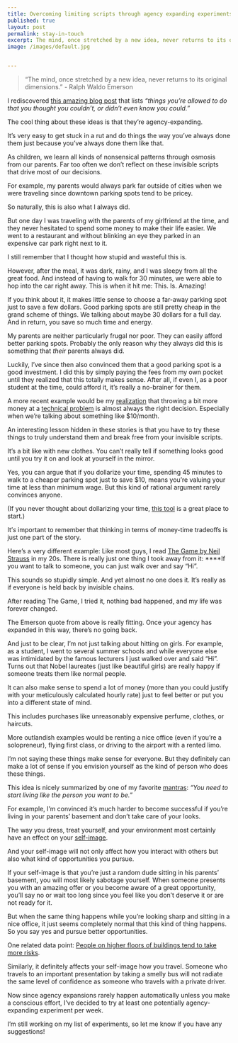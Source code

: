 ```yaml
---
title: Overcoming limiting scripts through agency expanding experiments 
published: true
layout: post
permalink: stay-in-touch
excerpt: The mind, once stretched by a new idea, never returns to its original dimensions.
image: /images/default.jpg


---
```


> “The mind, once stretched by a new idea, never returns to its original dimensions.” - Ralph Waldo Emerson


I rediscovered [this amazing blog post](https://milan.cvitkovic.net/writing/things_youre_allowed_to_do/?utm_campaign=The%20Greenfeld%20Letter&utm_medium=email&utm_source=Revue%20newsletter) that lists *“things you’re allowed to do that you thought you couldn’t, or didn’t even know you could.”*

The cool thing about these ideas is that they’re agency-expanding.

It’s very easy to get stuck in a rut and do things the way you’ve always done them just because you’ve always done them like that.

As children, we learn all kinds of nonsensical patterns through osmosis from our parents. Far too often we don’t reflect on these invisible scripts that drive most of our decisions.

For example, my parents would always park far outside of cities when we were traveling since downtown parking spots tend to be pricey.

So naturally, this is also what I always did.

But one day I was traveling with the parents of my girlfriend at the time, and they never hesitated to spend some money to make their life easier. We went to a restaurant and without blinking an eye they parked in an expensive car park right next to it.

I still remember that I thought how stupid and wasteful this is.

However, after the meal, it was dark, rainy, and I was sleepy from all the great food. And instead of having to walk for 30 minutes, we were able to hop into the car right away. This is when it hit me: This. Is. Amazing!

If you think about it, it makes little sense to choose a far-away parking spot just to save a few dollars. Good parking spots are still pretty cheap in the grand scheme of things. We talking about maybe 30 dollars for a full day. And in return, you save so much time and energy.

My parents are neither particularly frugal nor poor. They can easily afford better parking spots. Probably the only reason why they always did this is something that *their* parents always did.

Luckily, I’ve since then also convinced them that a good parking spot is a good investment. I did this by simply paying the fees from my own pocket until they realized that this totally makes sense. After all, if even I, as a poor student at the time, could afford it, it’s really a no-brainer for them.

A more recent example would be my [realization](https://twitter.com/jakobgreenfeld/status/1483819034273583104?utm_campaign=The%20Greenfeld%20Letter&utm_medium=email&utm_source=Revue%20newsletter) that throwing a bit more money at a [technical problem](https://twitter.com/jakobgreenfeld/status/1386964840670015491?utm_campaign=The%20Greenfeld%20Letter&utm_medium=email&utm_source=Revue%20newsletter) is almost always the right decision. Especially when we’re talking about something like $10/month.

An interesting lesson hidden in these stories is that you have to try these things to truly understand them and break free from your invisible scripts.

It’s a bit like with new clothes. You can’t really tell if something looks good until you try it on and look at yourself in the mirror.

Yes, you can argue that if you dollarize your time, spending 45 minutes to walk to a cheaper parking spot just to save $10, means you’re valuing your time at less than minimum wage. But this kind of rational argument rarely convinces anyone.

(If you never thought about dollarizing your time, [this tool](https://programs.clearerthinking.org/what_is_your_time_really_worth_to_you.html?utm_campaign=The%20Greenfeld%20Letter&utm_medium=email&utm_source=Revue%20newsletter#.YfQApi8w3BI) is a great place to start.)

It’*s* important to remember that thinking in terms of money-time tradeoffs is just one part of the story.

Here’s a very different example: Like most guys, I read [The Game by Neil Strauss](https://en.wikipedia.org/wiki/The_Game:_Penetrating_the_Secret_Society_of_Pickup_Artists?utm_campaign=The%20Greenfeld%20Letter&utm_medium=email&utm_source=Revue%20newsletter) in my 20s. There is really just one thing I took away from it: ****If you want to talk to someone, you can just walk over and say “Hi”.

This sounds so stupidly simple. And yet almost no one does it. It’s really as if everyone is held back by invisible chains.

After reading The Game, I tried it, nothing bad happened, and my life was forever changed.

The Emerson quote from above is really fitting. Once your agency has expanded in this way, there’s no going back.

And just to be clear, I’m not just talking about hitting on girls. For example, as a student, I went to several summer schools and while everyone else was intimidated by the famous lecturers I just walked over and said “Hi”. Turns out that Nobel laureates (just like beautiful girls) are really happy if someone treats them like normal people.

It can also make sense to spend a lot of money (more than you could justify with your meticulously calculated hourly rate) just to feel better or put you into a different state of mind.

This includes purchases like unreasonably expensive perfume, clothes, or haircuts.

More outlandish examples would be renting a nice office (even if you’re a solopreneur), flying first class, or driving to the airport with a rented limo.

I’m not saying these things make sense for everyone. But they definitely can make a lot of sense if you envision yourself as the kind of person who does these things.

This idea is nicely summarized by one of my favorite [mantras](https://jakobgreenfeld.com/about/?utm_campaign=The%20Greenfeld%20Letter&utm_medium=email&utm_source=Revue%20newsletter): *“You need to start living like the person you want to be.”*

For example, I’m convinced it’s much harder to become successful if you’re living in your parents’ basement and don’t take care of your looks.

The way you dress, treat yourself, and your environment most certainly have an effect on your [self-image](https://en.wikipedia.org/wiki/Psycho-Cybernetics?utm_campaign=The%20Greenfeld%20Letter&utm_medium=email&utm_source=Revue%20newsletter).

And your self-image will not only affect how you interact with others but also what kind of opportunities you pursue.

If your self-image is that you’re just a random dude sitting in his parents’ basement, you will most likely sabotage yourself. When someone presents you with an amazing offer or you become aware of a great opportunity, you’ll say no or wait too long since you feel like you don’t deserve it or are not ready for it.

But when the same thing happens while you’re looking sharp and sitting in a nice office, it just seems completely normal that this kind of thing happens. So you say yes and pursue better opportunities.

One related data point: [People on higher floors of buildings tend to take more risks](https://www.wsj.com/articles/people-on-higher-floors-of-buildings-tend-to-take-more-risks-1530064860?utm_campaign=The%20Greenfeld%20Letter&utm_medium=email&utm_source=Revue%20newsletter).

Similarly, it definitely affects your self-image how you travel. Someone who travels to an important presentation by taking a smelly bus will not radiate the same level of confidence as someone who travels with a private driver.

Now since agency expansions rarely happen automatically unless you make a conscious effort, I’ve decided to try at least one potentially agency-expanding experiment per week.

I’m still working on my list of experiments, so let me know if you have any suggestions!
